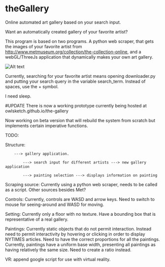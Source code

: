 theGallery
===========
Online automated art gallery based on your search input.

Want an automatically created gallery of your favorite artist?

This program is based on two programs. A python web scraper, that gets the images of your favorite artist from http://www.metmuseum.org/collection/the-collection-online, and a webGL/ThreeJs application that dynamically makes your own art gallery.

![Alt text](https://github.com/satimidus/the-gallery/blob/master/img/screenshot.png "ARTSY PROGRAMMING")

Currently, searching for your favorite artist means opening downloader.py and putting your search query in the variable search_term. Instead of spaces, use the + symbol. 

I need sleep.

#UPDATE
There is now a working prototype currently being hosted at owlsketch.github.io/the-gallery

Now working on beta version that will rebuild the system from scratch but implements certain imperative functions. 

TODO:

Structure:

		---> gallery application.

			---> search input for different artists ---> new gallery application

			---> painting selection ---> displays information on painting

Scraping source: Currently using a python web scraper, needs to be called as a script. Other sources besides Met?

Controls: Currently, controls are WASD and arrow keys. Need to switch to mouse for seeing-around and WASD for moving.

Setting: Currently only a floor with no texture. Have a bounding box that is representative of a real gallery. 

Paintings: Currently static objects that do not permit interaction. Instead need to permit interactivity by hovering
	or clicking in order to display NYTIMES articles. Need to have the correct proportions for all the paintings. 
	Currently, paintings have a uniform base width, presenting all paintings as having relatively the same size. 
	Need to create a ratio instead.

VR: append google script for use with virtual reality. 

